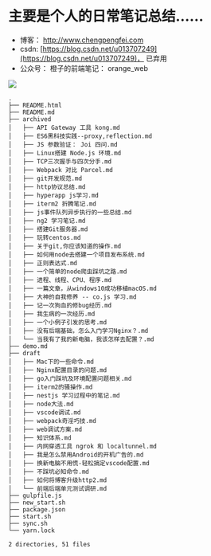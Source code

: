 
# 主要是个人的日常笔记总结……

* 博客： http://www.chengpengfei.com
* csdn: [https://blog.csdn.net/u013707249](https://blog.csdn.net/u013707249)， 已弃用
* 公众号： 橙子的前端笔记： orange_web

![](http://ww1.sinaimg.cn/large/86c7c947gy1fsqy439zlyj20760760t6.jpg)

```
.
├── README.html
├── README.md
├── archived
│   ├── API Gateway 工具 kong.md
│   ├── ES6黑科技实践--proxy,reflection.md
│   ├── JS 参数验证： Joi 四问.md
│   ├── Linux搭建 Node.js 环境.md
│   ├── TCP三次握手与四次分手.md
│   ├── Webpack 对比 Parcel.md
│   ├── git开发规范.md
│   ├── http协议总结.md
│   ├── hyperapp js学习.md
│   ├── iterm2 折腾笔记.md
│   ├── js事件队列异步执行的一些总结.md
│   ├── ng2 学习笔记.md
│   ├── 搭建Git服务器.md
│   ├── 玩转centos.md
│   ├── 关于git,你应该知道的操作.md
│   ├── 如何用node去搭建一个项目发布系统.md
│   ├── 正则表达式.md
│   ├── 一个简单的node爬虫踩坑之路.md
│   ├── 进程、线程、CPU、程序.md
│   ├── 一篇文章，从windows10成功移植macOS.md
│   ├── 大神的自我修养 -- co.js 学习.md
│   ├── 记一次狗血的修bug经历.md
│   ├── 我生病的一次经历.md
│   ├── 一个小例子引发的思考.md
│   ├── 没有后端基础，怎么入门学习Nginx？.md
│   └── 当我有了我的新电脑，我该怎样去配置？.md
├── demo.md
├── draft
│   ├── Mac下的一些命令.md
│   ├── Nginx配置目录的问题.md
│   ├── go入门踩坑及环境配置问题相关.md
│   ├── iterm2的骚操作.md
│   ├── nestjs 学习过程中的笔记.md
│   ├── node大法.md
│   ├── vscode调试.md
│   ├── webpack奇淫巧技.md
│   ├── web调试方案.md
│   ├── 知识体系.md
│   ├── 内网穿透工具 ngrok 和 localtunnel.md
│   ├── 我是怎么禁用Android的开机广告的.md
│   ├── 换新电脑不用慌-轻松搞定vscode配置.md
│   ├── 不踩坑必知命令.md
│   ├── 如何将博客升级http2.md
│   └── 前端后端单元测试调研.md
├── gulpfile.js
├── new_start.sh
├── package.json
├── start.sh
├── sync.sh
└── yarn.lock

2 directories, 51 files
